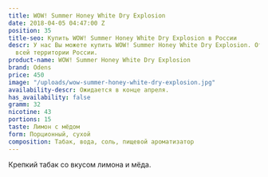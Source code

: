 ```yaml
---
title: WOW! Summer Honey White Dry Explosion
date: 2018-04-05 04:47:00 Z
position: 35
title-seo: Купить WOW! Summer Honey White Dry Explosion в России
descr: У нас Вы можете купить WOW! Summer Honey White Dry Explosion. Отправляем по
  всей территории России.
product-name: WOW! Summer Honey White Dry Explosion
brand: Odens
price: 450
image: "/uploads/wow-summer-honey-white-dry-explosion.jpg"
availability-descr: Ожидается в конце апреля.
has_availability: false
gramm: 32
nicotine: 43
portions: 15
taste: Лимон с мёдом
form: Порционный, сухой
composition: Табак, вода, соль, пищевой ароматизатор
---
```


Крепкий табак со вкусом лимона и мёда.